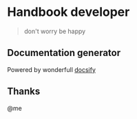 # Handbook developer

> don't worry be happy

## Documentation generator 

Powered by wonderfull [docsify](https://docsify.js.org/#/) 

## Thanks
@me

